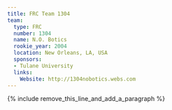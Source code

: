 ```yaml
---
title: FRC Team 1304
team:
  type: FRC
  number: 1304
  name: N.O. Botics
  rookie_year: 2004
  location: New Orleans, LA, USA
  sponsors:
  - Tulane University
  links:
    Website: http://1304nobotics.webs.com
---
```


{% include remove_this_line_and_add_a_paragraph %}